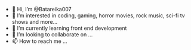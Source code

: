 - 👋 Hi, I’m @Batareika007
- 👀 I’m interested in coding, gaming, horror movies, rock music, sci-fi tv shows and more...
- 🌱 I’m currently learning front end development
- 💞️ I’m looking to collaborate on ... 
- 📫 How to reach me ...

<!---
Batareika007/Batareika007 is a ✨ special ✨ repository because its `README.md` (this file) appears on your GitHub profile.
You can click the Preview link to take a look at your changes.
--->
